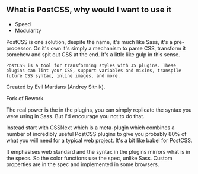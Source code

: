 ## What is PostCSS, why would I want to use it

* Speed
* Modularity

PostCSS is one solution, despite the name, it's much like Sass, it's a pre-processor. On it's own it's simply a mechanism to parse CSS, transform it somehow and spit out CSS at the end. It's a little like gulp in this sense.

    PostCSS is a tool for transforming styles with JS plugins. These plugins can lint your CSS, support variables and mixins, transpile future CSS syntax, inline images, and more.

Created by Evil Martians (Andrey Sitnik).

Fork of Rework.

The real power is the in the plugins, you can simply replicate the syntax you were using in Sass. But I'd encourage you not to do that.

Instead start with CSSNext which is a meta-plugin which combines a number of incredibly useful PostCSS plugins to give you probably 80% of what you will need for a typical web project. It's a bit like babel for PostCSS.

It emphasises web standard and the syntax in the plugins mirrors what is in the specs. So the color functions use the spec, unlike Sass. Custom properties are in the spec and implemented in some browsers.